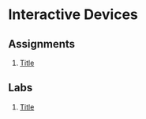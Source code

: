 # Interactive Devices

## Assignments 
1. [ Title ](artifacts/assignment1/) 


## Labs
1. [  Title  ](artifacts/lab1/)
